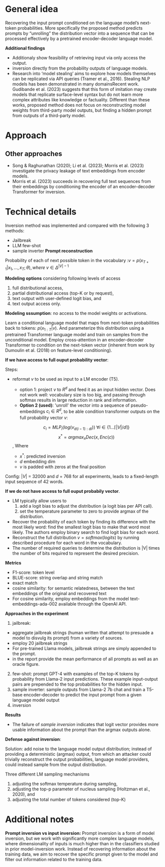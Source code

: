 # General idea

 Recovering the input prompt conditioned on the language model’s next-token probabilities. More specifically the proposed method predicts prompts by “unrolling” the distribution vector into a sequence that can be processed effectively by a pretrained encoder-decoder language model.


__Additional findings__
- Additionaly show feasibility of retrieving input via only access the output.
- inversion directly from the probability outputs of language models.
- Research into ‘model stealing’ aims to explore how models themselves can be replicated via API queries (Tramer et al., 2016). Stealing NLP models has been demonstrated in many domainsRecent work. Gudibande et al. (2023) suggests that this form of imitation may create models that replicate surface-level syntax but do not learn more complex attributes like knowledge or factuality. Different than these works, proposed method does not focus on reconstructing model weights from third-party model outputs, but finding a hidden prompt from outputs of a third-party model.
 

# Approach


## Other approaches
- Song & Raghunathan (2020); Li et al. (2023); Morris et al. (2023) investigate the privacy leakage of text embeddings from encoder models.
- Morris et al. (2023) succeeds in recovering full text sequences from their embeddings by conditioning the encoder of an encoder-decoder Transformer for inversion.




# Technical details
Inversion method was implemented and compared with the following 3 methods:
- Jailbreak
- LLM few-shot
- sample inverter
__Prompt reconstruction__

Probability of each of next possible token in the vocabulary :$v = p(x_{T +1} | x_1, ..., x_T ; θ), where\:  v \in \Delta^{|V|-1}$

__Modeling options__ considering following levels of access
1. full distributional access,
2. partial distributional access (top-K or by request),
3. text output with user-defined logit bias, and
4. text output access only.

__Modeling sssumption__: no access to the model weights or activations.


 Learn a conditional language model that maps from next-token probabilities back to tokens: $p(x_{1:T} | v)$. And parameterize this distribution using a pretrained Transformer language model and train on samples from the unconditional model.  Employ cross-attention in an encoder-decoder Transformer to condition on the next-token vector (inherent from work by Dumoulin et al. (2018) on feature-level conditioning).

__If we have access to full ouput probability vector__:

Steps:
- reformat $v$ to be used as input to a LM encoder (T5).
  - option 1: project $v$ to $R^d$ and feed it as an input hidden vector. Does not work well: vocabulary size is too big, and passing through softmax results in large reduction in rank and information.
  - __Option 2 (used)__: 'unroll' the vector into a sequence of pseudo-embeddings $c_i ∈ R^d$, to be able condition transformer outputs on the full probability vector $v$:
    
  $$c_i = MLP_i(log(v_{d(i−1):di}))\: ∀ i ∈ \{1 . . . ⌈|V|/d⌉\}$$
  $$x^*= arg max_x Dec(x, Enc(c))$$, Where
  - $x^*$: predicted inversion
  - $d$ embedding dim
  - $v$ is padded with zeros at the final position

Config: $|V|$ = 32000 and $d$ = 768 for all experiments, leads to a fixed-length input sequence of 42 words.

__If we do not have access to full ouput probabily vector__.

- LM typically allow users to
  1. add a logit bias to adjust the distribution (a logit bias per API call).
  2. set the temperature parameter to zero to provide argmax of the distribution.
- Recover the probability of each token by finding its difference with the most likely word:  find the smallest logit bias to make that word most likely. The authors employ binary search to find logit bias for each word.
-  Reconstruct the full distribution $v = softmax(logits)$ by running described procedure for each word in the vocabulary.
- The number of required queries to determine the distribution is |V| times the number of bits required to represent the desired precision.

__Metrics__
- F1-score: token level
- BLUE-score: string overlap and string match
- exact match
-  cosine similarity: for semantic relatedness, between the text embeddings of the original and recovered text
- For cosine similarity, employ embeddings from the model text-embeddings-ada-002 available through the OpenAI API.


__Approaches in the experiment__
1. jailbreak:
  - aggregate jailbreak strings (human written that attempt to presuade a model to disvulg its prompt) from a variety of sources.
  - employ 20 jailbreak strings
  - For pre-trained Llama models, jailbreak strings are simply appended to the prompt.
  - in the report provide the mean performance of all prompts as well as an oracle figure.
2. few-shot: prompt GPT-4 with examples of the top-K tokens by probability from Llama-2 input predictions. These example input-output pairs are prepended to the top probabilities for the hidden input.
3. sample inverter: sample
outputs from Llama-2 7b chat and train a T5-base encoder-decoder to predict the input prompt from a given language model output
4. inversion

__Results__
- The failure of _sample inversion_ indicates that logit vector provides more usable information about the prompt than the argmax outputs alone.


__Defense against inversion__:

Solution: add noise to the language model output distribution; instead of providing a deterministic (argmax) output, from which an attacker could trivially reconstruct the output probabilities, language model providers, could instead sample
from the output distribution.

Three different LM sampling mechanisms
1. adjusting the softmax temperature during sampling,
2. adjusting the top-p parameter of nucleus sampling (Holtzman et al., 2020), and
3. adjusting the total number of tokens considered (top-K)
# Additional notes
__Prompt inversion vs input inversion:__
Prompt inversion is a form of model inversion, but we work with significantly more complex language models, where dimensionality of inputs is much higher than in the classifiers studied in prior model-inversion work. Instead of recovering information about the training data, we aim to recover the specific prompt given to the model and filter out information related to the training data.
